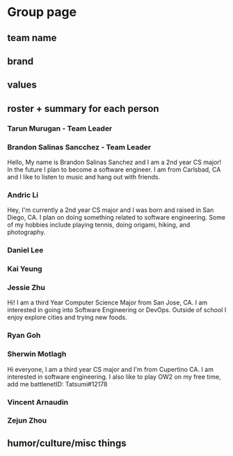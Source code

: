# Group page

## team name

## brand

## values





## roster + summary for each person

### Tarun Murugan - Team Leader

### Brandon Salinas Sancchez - Team Leader

Hello, My name is Brandon Salinas Sanchez and I am a 2nd year CS major! In the future I plan to become a software engineer. I am from Carlsbad, CA and I like to listen to music and hang out with friends.

### Andric Li

Hey, I'm currently a 2nd year CS major and I was born and raised in San Diego, CA. I plan on doing something related to software engineering. Some of my hobbies include playing tennis, doing origami, hiking, and photography.

### Daniel Lee

### Kai Yeung

### Jessie Zhu 

Hi! I am a third Year Computer Science Major from San Jose, CA. I am interested in going into Software Engineering or DevOps. Outside of school I enjoy explore cities and trying new foods. 

### Ryan Goh

### Sherwin Motlagh

Hi everyone, I am a third year CS major and I'm from Cupertino CA. I am interested in software engineering. I also like to play OW2 on my free time, add me battlenetID: Tatsumi#12178 

### Vincent Arnaudin

### Zejun Zhou




## humor/culture/misc things
